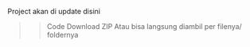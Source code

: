 Project akan di update disini
>> Code
>> Download ZIP
>> Atau bisa langsung diambil per filenya/ foldernya
